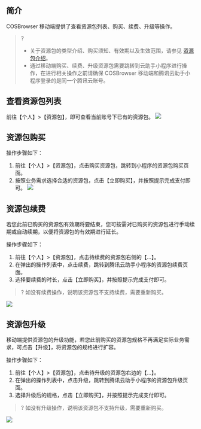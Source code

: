 ## 简介

COSBrowser 移动端提供了查看资源包列表、购买、续费、升级等操作。

>?
> - 关于资源包的类型介绍、购买须知、有效期以及生效范围，请参见 [资源包介绍](https://cloud.tencent.com/document/product/436/36523)。
> - 通过移动端购买、续费、升级资源包需要跳转到云助手小程序进行操作，在进行相关操作之前请确保 COSBrowser 移动端和腾讯云助手小程序登录的是同一个腾讯云账号。
> 

## 查看资源包列表

前往【个人】>【资源包】，即可查看当前账号下已有的资源包。
![](https://main.qcloudimg.com/raw/932a3a2c500dd3a4e694df1c57a2aefd.png)

## 资源包购买

操作步骤如下：

1. 前往【个人】>【资源包】，点击购买资源包，跳转到小程序的资源包购买页面。
2. 按照业务需求选择合适的资源包，点击【立即购买】，并按照提示完成支付即可。
![](https://main.qcloudimg.com/raw/d82f57cc2c348581800a1fae8ab4992f.png)

## 资源包续费

若您此前已购买的资源包有效期将要结束，您可按需对已购买的资源包进行手动续期或自动续期，以便将资源包的有效期进行延长。

操作步骤如下：

1. 前往【个人】>【资源包】，点击待续费的资源包右侧的【...】。
2. 在弹出的操作列表中，点击续费，跳转到腾讯云助手小程序的资源包续费页面。
3. 选择要续费的时长，点击【立即购买】，并按照提示完成支付即可。
>? 如没有续费操作，说明该资源包不支持续费，需要重新购买。
>
![](https://main.qcloudimg.com/raw/583ad28bfa1e9ab393539410ca7197eb/pkg-7.jpg)

## 资源包升级

移动端提供资源包的升级功能，若您此前购买的资源包规格不再满足实际业务需求，可点击【升级】，将资源包的规格进行扩容。

操作步骤如下：

1. 前往【个人】>【资源包】，点击待升级的资源包右边的【...】。
2. 在弹出的操作列表中，点击升级，跳转到腾讯云助手小程序的资源包升级页面。
3. 选择升级后的规格，点击【立即购买】，并按照提示完成支付即可。
>? 如没有升级操作，说明该资源包不支持升级，需要重新购买。
>
![](https://main.qcloudimg.com/raw/c29388cde39e0905dc63cadb9e5673cc/pkg-6.jpg)

